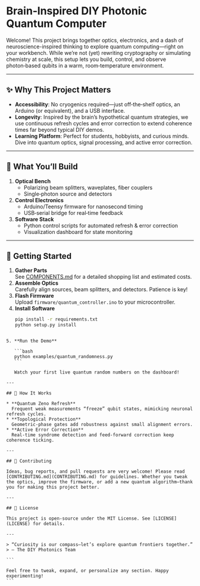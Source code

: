 # Brain‑Inspired DIY Photonic Quantum Computer

Welcome! This project brings together optics, electronics, and a dash of neuroscience-inspired thinking to explore quantum computing—right on your workbench. While we’re not (yet) rewriting cryptography or simulating chemistry at scale, this setup lets you build, control, and observe photon‑based qubits in a warm, room‑temperature environment.

---

## ✨ Why This Project Matters

- **Accessibility**: No cryogenics required—just off‑the‑shelf optics, an Arduino (or equivalent), and a USB interface.
- **Longevity**: Inspired by the brain’s hypothetical quantum strategies, we use continuous refresh cycles and error correction to extend coherence times far beyond typical DIY demos.
- **Learning Platform**: Perfect for students, hobbyists, and curious minds. Dive into quantum optics, signal processing, and active error correction.

---

## 🔧 What You’ll Build

1. **Optical Bench**  
   - Polarizing beam splitters, waveplates, fiber couplers  
   - Single‑photon source and detectors  
2. **Control Electronics**  
   - Arduino/Teensy firmware for nanosecond timing  
   - USB‑serial bridge for real‑time feedback  
3. **Software Stack**  
   - Python control scripts for automated refresh & error correction  
   - Visualization dashboard for state monitoring  

---

## 🚀 Getting Started

1. **Gather Parts**  
   See [COMPONENTS.md](COMPONENTS.md) for a detailed shopping list and estimated costs.
2. **Assemble Optics**  
   Carefully align sources, beam splitters, and detectors. Patience is key!
3. **Flash Firmware**  
   Upload `firmware/quantum_controller.ino` to your microcontroller.
4. **Install Software**  
   ```bash
   pip install -r requirements.txt
   python setup.py install
````

5. **Run the Demo**

   ```bash
   python examples/quantum_randomness.py
   ```

   Watch your first live quantum random numbers on the dashboard!

---

## 🌱 How It Works

* **Quantum Zeno Refresh**
  Frequent weak measurements “freeze” qubit states, mimicking neuronal refresh cycles.
* **Topological Protection**
  Geometric‑phase gates add robustness against small alignment errors.
* **Active Error Correction**
  Real‑time syndrome detection and feed‑forward correction keep coherence ticking.

---

## 🤝 Contributing

Ideas, bug reports, and pull requests are very welcome! Please read [CONTRIBUTING.md](CONTRIBUTING.md) for guidelines. Whether you tweak the optics, improve the firmware, or add a new quantum algorithm—thank you for making this project better.

---

## 📜 License

This project is open‑source under the MIT License. See [LICENSE](LICENSE) for details.

---

> “Curiosity is our compass—let’s explore quantum frontiers together.”
> — The DIY Photonics Team

```

Feel free to tweak, expand, or personalize any section. Happy experimenting!
```
